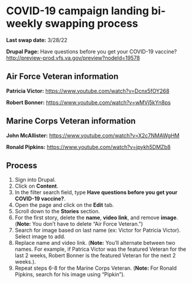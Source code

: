 # COVID-19 campaign landing bi-weekly swapping process 

**Last swap date:** 3/28/22

**Drupal Page:** Have questions before you get your COVID-19 vaccine? http://preview-prod.vfs.va.gov/preview?nodeId=19578

## Air Force Veteran information
**Patricia Victor:** https://www.youtube.com/watch?v=Dcnx5fOY268

**Robert Bonner:** https://www.youtube.com/watch?v=wMVj5kYn8ps

## Marine Corps Veteran information
**John McAllister:** https://www.youtube.com/watch?v=X2c7NMAWgHM

**Ronald Pipkins:** https://www.youtube.com/watch?v=jpykh5DMZb8

## Process
1. Sign into Drupal.
2. Click on **Content**.
3. In the filter search field, type **Have questions before you get your COVID-19 vaccine?**.
4. Open the page and click on the **Edit** tab.
5. Scroll down to the **Stories** section.
6. For the first story, delete the **name**, **video link**, and remove **image**. (**Note:** You don’t have to delete “Air Force Veteran.”)
7. Search for image based on last name (ex: Victor for Patricia Victor). Select image to add.
8. Replace name and video link. (**Note:** You’ll alternate between two names. For example, if Patrica Victor was the featured Veteran for the last 2 weeks, Robert Bonner is the featured Veteran for the next 2 weeks.).
9. Repeat steps 6-8 for the Marine Corps Veteran. (**Note:** For Ronald Pipkins, search for his image using “Pipkin”).
